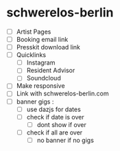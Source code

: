 # schwerelos-berlin

- [ ] Artist Pages
- [ ] Booking email link
- [ ] Presskit download link 
- [ ] Quicklinks 
    - [ ] Instagram
    - [ ] Resident Advisor
    - [ ] Soundcloud
- [ ] Make responsive
- [ ] Link with schwerelos-berlin.com
- [ ] banner gigs :
  - [ ] use dazjs for dates
  - [ ] check if date is over
    - [ ] dont show if over
  - [ ] check if all are over
    - [ ] no banner if no gigs
